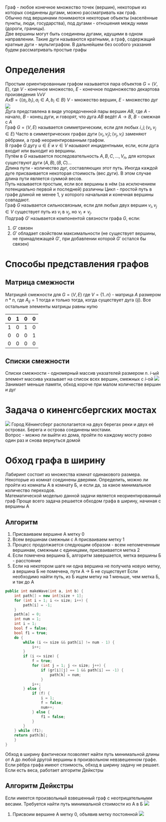 Граф - любое конечное множество точек (вершин), некоторые из которых соединены дугами, можно рассматривать как граф.  
Обычно под вершинами понимаются некоторые объекты (населённые пункты, люди, государства), под дугами - отношения между ними (дороги, границы).   
Две вершины могут быть соединены дугами, идущими в одном направлении. Такие дуги называются кратными, а граф, содержащий кратные дуги - мультиграфом. В дальнейшем без особого указания будем рассматривать простые графы  

# Определения
Простым ориентированным графом называется пара объектов $G=(V,E)$, где $V$ - конечное множество, $E$ - конечное подмножество декартова произведения $VxV$  
$AxB=\{(a_{i},b_{i}), a_{i}\in{A},b_{i}\in{B}\}$
$V$ - множество вершин, $E$ - множество дуг
![](Пример%20графа.png)  
Дуга представлена в виде упорядоченной пары вершин $AB$, где $A$ - начало, $B$ - конец дуги, и говорят, что дуга $AB$ ведёт $A\to{B}$, $B$ - смежная с $A$  
Граф $G=(V,E)$ называется симметрическим, если для любых $i,j;(v_{i},v_{j}\in{E})$ 
Часто в симметрических графах дуги $(v_{i},v_{j});(v_{j},v_{i})$ заменяют рёбрами, а граф неориентированным графом.  
В графе $G$ дугу $u\in{E}$ и $v\in{V}$ называют инцидентными, если, если дуга входит или выходит из вершины.  
Путём в $G$ называется последовательность $A,B,C,...,V_{n}$, для которых существуют дуги $(A,B),(B,C)...$  
Длина пути - количество дуг, составляющих этот путь. Иногда каждой дуге присваивается некоторая стоимость (вес дуги). В этом случае длина пути является суммой весов.  
Путь называется простым, если все вершины в нём (за исключением потенциально первой и последней) различны
Цикл - простой путь в графе длиной не менее 1, у которого начальная и конечная вершины совпадают.  
Граф $G$ называется сильносвязным, если для любых двух вершин $v_{i},v_{j}\in{V}$ существует путь из $v_{i}$ в $v_{j}$, но $v_{i}\ne{v_{j}}$.  
Подграф $G'$ называется компонентой связности графа $G$, если:  
1. $G'$ связен  
2. $G'$ обладает свойством максимальности (не существует вершины, не принадлежащей $G'$, при добавлении которой $G'$ остался бы связен)  
# Способы представления графов
## Матрица смежности
Матрицей смежности для $G=(V,E)$ где $V=\{1..n\}$ - матрица $A$ размером $n*n$, где $A_{ij}=1$ тогда и только тогда, когда существует дуга $(ij)$. Все остальные элементы матрицы равны нулю

| 0   | 1   | 0   | 0   |
| --- | --- | --- | --- |
| 1   | 0   | 1   | 0   |
| 0   | 0   | 0   | 1   |
| 0   | 0   | 0   | 0   | 
## Списки смежности
Списки смежности - одномерный массив указателей размером $n$. $i$-ый элемент массива указывает на список всех вершин, смежных с $i$-ой
![](Список%20смежности.png)
Занимает меньше памяти, обход короче при малом количестве вершин и дуг
# Задача о киненгсбергских мостах
![](Pasted%20image%2020231020131700.png)
Город Кёнингсберг располагается на двух берегах реки и двух её островах. Берега и острова соединены мостами.  
Вопрос - можно ли выйти из дома, пройти по каждому мосту ровно один раз и снова вернуться домой
# Обход графа в ширину
Лабиринт состоит из множества комнат одинакового размера. Некоторые из комнат соединены дверями. Определить, можно ли пройти из комнаты А в комнату Б, и если да, за какое минимальное количество переходов.   
Математической моделью данной задачи является неориентированный граф
Проще всего задача решается обходом графа в ширину, начиная с вершины А
## Алгоритм
1. Присваиваем вершине А метку 0
2. Всем вершинам смежным с А присваиваем метку 1
3. Процесс продолжается следующим образом - всем непомеченным вершинам, смежным с единицами, присваивается метка 2
4. Если помечена вершина Б, алгоритм завершается, метка вершины Б - расстояние
5. Если на некотором шаге ни одна вершина не получила новую метку, а вершина Б не помечена, пути А -> Б не существует
Если необходимо найти путь, из Б ищем метку на 1 меньше, чем метка Б, и так до А
```cpp
public int makeWave(int a, int b) {
	int path[] = new int[size + 1];
	for (int i = 1; i <= size; i++) {
		path[i] = -1;
	}
	path[a] = 0;
	int num = 1;
	int i = 1;
	bool f = false;
	bool f1 = true;
	do {
		while (i <= size && path[i] != num - 1) {
			i++;
		}
		if (i <= size) {
			f = true;
			for (int j = 1; j <= size; j++) {
				if (gr[i][j] == 1 && path[i] == -1) {
					path[k] = num;
				}
			i++;
		} else {
			if (f) {
				i = 1;
				f = false;
				num++;
			} else {
				f1 = false;
			}
		}
	} while (f1);
	return path[b];
	}
}
```
Обход в ширину фактически позволяет найти путь минимальной длины от А до любой другой вершины в произвольном невзвешенном графе. Если рёбра графа имеют стоимость, обход в ширину задачу не решает. Если есть веса, работает алгоритм Дейкстры
## Алгоритм Дейкстры
Если имеется произвольный взвешенный граф с неотрицательными весами. Требуется найти путь минимальной стоимости из А в Б
![](Pasted%20image%2020240206161401.png)
1. Присвоим вершине А метку 0, объявив метку постоянной
![](Pasted%20image%2020240206161506.png)